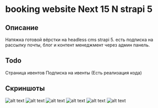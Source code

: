 ﻿# booking website Next 15 N strapi 5

## Описание
Натяжка готовой вёрстки на headless cms strapi 5.
есть подписка на рассылку почты, блог и контент менеджмент через админ панель.

## Todo
Страница ивентов
Подписка на ивенты (Есть реализация кода)

## Скриншоты

![alt text](./imgs/1.png)
![alt text](./imgs/2.png)
![alt text](./imgs/3.png)
![alt text](./imgs/4.png)
![alt text](./imgs/5.png)
![alt text](./imgs/6.png)